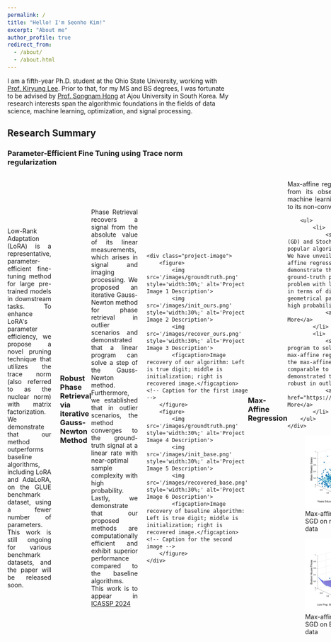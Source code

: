 ```yaml
---
permalink: /
title: "Hello! I'm Seonho Kim!"
excerpt: "About me"
author_profile: true
redirect_from: 
  - /about/
  - /about.html
---
```


<style>
    .project-content {
        display: flex;
        flex-direction: column;
        align-items: center;
    }
    .project-content .project-text,
    .project-content .project-image {
        width: 100%;
    }
</style>
<style>
    @media screen and (min-width: 768px) { 
        .project-content {
            flex-direction: row; /* This reverses the order of flex items */
        }
        .project-content .project-text {
            flex: 1;
            padding-right: 20px; /* Adjust padding to the left of the text for separation */
        }
        .project-content .project-image {
            max-width: 300px;
          
        }
    }
           .justified-text {
            text-align: justify;
        }
</style>


I am a fifth-year Ph.D. student at the Ohio State University, working with [Prof. Kiryung Lee](https://u.osu.edu/kiryung). Prior to that, for my MS and BS degrees, I was fortunate to be advised by [Prof. Songnam Hong](https://sites.google.com/view/snlab) at Ajou University in South Korea. My research interests span the algorithmic foundations in the fields of data science, machine learning, optimization, and signal processing.







<a id="research_summary"></a>
## Research Summary

### Parameter-Efficient Fine Tuning using Trace norm regularization

<div class="project-content">
    <div class="project-text">
        <p class="justified-text">Low-Rank Adaptation (LoRA) is a representative, parameter-efficient fine-tuning method for large pre-trained models in downstream tasks. To enhance LoRA's parameter efficiency, we propose a novel pruning technique that utilizes the trace norm (also referred to as the nuclear norm) with matrix factorization. We demonstrate that our method outperforms baseline algorithms, including LoRA and AdaLoRA, on the GLUE benchmark dataset, using a fewer number of parameters. This work is still ongoing for various benchmark datasets, and the paper will be released soon.
</div>




### Robust Phase Retrieval via iterative Gauss-Newton Method

<div class="project-content">
    <div class="project-text">
        <p class="justified-text">Phase Retrieval recovers a signal from the absolute value of its linear measurements, which arises in signal and imaging processing. We proposed an iterative Gauss-Newton method for phase retrieval in outlier scenarios and demonstrated that a linear program can solve a step of the Gauss-Newton method. Furthermore, we established that in outlier scenarios, the method converges to the ground-truth signal at a linear rate with near-optimal sample complexity with high probability. Lastly, we demonstrate that our proposed methods are computationally efficient and exhibit superior performance compared to the baseline algorithms. This work is to appear in
        <a href="https://2024.ieeeicassp.org/">ICASSP 2024</a>
    </div>

    <div class="project-image">
        <figure>
            <img src='/images/groundtruth.png' style='width:30%;' alt='Project Image 1 Description'>
            <img src='/images/init_ours.png' style='width:30%;' alt='Project Image 2 Description'>
            <img src='/images/recover_ours.png' style='width:30%;' alt='Project Image 3 Description'>
            <figcaption>Image recovery of our algorithm: Left is true digit; middle is initialization; right is recovered image.</figcaption> <!-- Caption for the first image -->
        </figure>
        <figure>
            <img src='/images/groundtruth.png' style='width:30%;' alt='Project Image 4 Description'>
            <img src='/images/init_base.png' style='width:30%;' alt='Project Image 5 Description'>
            <img src='/images/recovered_base.png' style='width:30%;' alt='Project Image 6 Description'>            
            <figcaption>Image recovery of baseline algorithm: Left is true digit; middle is initialization; right is recovered image.</figcaption> <!-- Caption for the second image -->
        </figure>
    </div>
</div>

----

### Max-Affine Regression
<div class="project-content">
    <div class="project-text">
        <p class="justified-text"> 
            Max-affine regression recovers parameters in the max-affine function from its observations, which arise in statistics, economics, and machine learning. However, max-affine regression is challenging due to its non-convexity. We proposed two efficient algorithms.
        </p>

        <ul>
            <li>
                <strong>First Order Methods:</strong> Gradient Descent (GD) and Stochastic Gradient Descent (SGD) are efficient and popular algorithms for solving non-convex optimization problems. We have unveiled the effectiveness of first-order methods for max-affine regression through rigorous theoretical results. We demonstrate that first-order methods, when initialized near the ground-truth parameters, can solve the max-affine regression problem with linear convergence. The sample complexity is linear in terms of dimension, and polynomial in terms of certain geometrical parameters and the number of affine functions, with a high probability.
                <a href="https://arxiv.org/abs/2308.08070">Read More</a>
            </li>
            <li>
                <strong>Convex Program:</strong> We proposed a convex program to solve max-linear regression, which is a special case of max-affine regression. We show that this convex program can solve the max-affine regression problem with sample complexity comparable to the best-known results. Furthermore, we have demonstrated that our iterative version of the convex program is robust in outlier scenarios.
                <a href="https://ieeexplore.ieee.org/abstract/document/10381831">Read More</a>
            </li>
        </ul>
    </div>

   <div class="project-image">
        <figure>
            <img src='/images/approxwages.png' style='width:300px;' alt='Max-affine regression on mean weakly wages data'>
            <figcaption>Max-affine model learned by SGD on mean weekly wages data</figcaption> <!-- Caption for the first image -->
        </figure>
        <figure>
            <img src='/images/approxihouse.png' style='width:300px;' alt='Max-affine regression on Boston house prices data'>
            <figcaption>Max-affine model learned by SGD on Boston house prices data</figcaption> <!-- Caption for the second image -->
        </figure>
    </div>
</div>






<!-- # Research Highlights

I am broadly intrested in the application and theoretical aspects in the fields of machine learning, optimization, signal processing and wireless communication. During Ph.D, I have mainly two folds research directions: 1. I work on developing scalable and efficient algorithms with theoretical guarantees for non-trivial statistical models. My main questions focus on that "how many data does the algorithm require for successful estimating some models?" and "Can the algorithm learn the model with high probability"? 2. I'm also working on the algorithm for promoting the sparsity in the model for efficient learning. -->

<!-- low-rank matrice estimation and update in fields of efficient learning 

analysis in statstical models via mathematical tools of probability, linear algebra, and optimization; 2. For example, a fundamental question is that when we estimate a non-linear statistcal model using observations (supervised learning), how many observations do we need for the successful estimation? 2. I have been working  -->






<!-- ======
Like many other Jekyll-based GitHub Pages templates, academicpages makes you separate the website's content from its form. The content & metadata of your website are in structured markdown files, while various other files constitute the theme, specifying how to transform that content & metadata into HTML pages. You keep these various markdown (.md), YAML (.yml), HTML, and CSS files in a public GitHub repository. Each time you commit and push an update to the repository, the [GitHub pages](https://pages.github.com/) service creates static HTML pages based on these files, which are hosted on GitHub's servers free of charge.

Many of the features of dynamic content management systems (like Wordpress) can be achieved in this fashion, using a fraction of the computational resources and with far less vulnerability to hacking and DDoSing. You can also modify the theme to your heart's content without touching the content of your site. If you get to a point where you've broken something in Jekyll/HTML/CSS beyond repair, your markdown files describing your talks, publications, etc. are safe. You can rollback the changes or even delete the repository and start over -- just be sure to save the markdown files! Finally, you can also write scripts that process the structured data on the site, such as [this one](https://github.com/academicpages/academicpages.github.io/blob/master/talkmap.ipynb) that analyzes metadata in pages about talks to display [a map of every location you've given a talk](https://academicpages.github.io/talkmap.html).

Getting started
======
1. Register a GitHub account if you don't have one and confirm your e-mail (required!)
1. Fork [this repository](https://github.com/academicpages/academicpages.github.io) by clicking the "fork" button in the top right. 
1. Go to the repository's settings (rightmost item in the tabs that start with "Code", should be below "Unwatch"). Rename the repository "[your GitHub username].github.io", which will also be your website's URL.
1. Set site-wide configuration and create content & metadata (see below -- also see [this set of diffs](http://archive.is/3TPas) showing what files were changed to set up [an example site](https://getorg-testacct.github.io) for a user with the username "getorg-testacct")
1. Upload any files (like PDFs, .zip files, etc.) to the files/ directory. They will appear at https://[your GitHub username].github.io/files/example.pdf.  
1. Check status by going to the repository settings, in the "GitHub pages" section

Site-wide configuration
------
The main configuration file for the site is in the base directory in [_config.yml](https://github.com/academicpages/academicpages.github.io/blob/master/_config.yml), which defines the content in the sidebars and other site-wide features. You will need to replace the default variables with ones about yourself and your site's github repository. The configuration file for the top menu is in [_data/navigation.yml](https://github.com/academicpages/academicpages.github.io/blob/master/_data/navigation.yml). For example, if you don't have a portfolio or blog posts, you can remove those items from that navigation.yml file to remove them from the header. 

Create content & metadata
------
For site content, there is one markdown file for each type of content, which are stored in directories like _publications, _talks, _posts, _teaching, or _pages. For example, each talk is a markdown file in the [_talks directory](https://github.com/academicpages/academicpages.github.io/tree/master/_talks). At the top of each markdown file is structured data in YAML about the talk, which the theme will parse to do lots of cool stuff. The same structured data about a talk is used to generate the list of talks on the [Talks page](https://academicpages.github.io/talks), each [individual page](https://academicpages.github.io/talks/2012-03-01-talk-1) for specific talks, the talks section for the [CV page](https://academicpages.github.io/cv), and the [map of places you've given a talk](https://academicpages.github.io/talkmap.html) (if you run this [python file](https://github.com/academicpages/academicpages.github.io/blob/master/talkmap.py) or [Jupyter notebook](https://github.com/academicpages/academicpages.github.io/blob/master/talkmap.ipynb), which creates the HTML for the map based on the contents of the _talks directory).

**Markdown generator**

I have also created [a set of Jupyter notebooks](https://github.com/academicpages/academicpages.github.io/tree/master/markdown_generator
) that converts a CSV containing structured data about talks or presentations into individual markdown files that will be properly formatted for the academicpages template. The sample CSVs in that directory are the ones I used to create my own personal website at stuartgeiger.com. My usual workflow is that I keep a spreadsheet of my publications and talks, then run the code in these notebooks to generate the markdown files, then commit and push them to the GitHub repository.

How to edit your site's GitHub repository
------
Many people use a git client to create files on their local computer and then push them to GitHub's servers. If you are not familiar with git, you can directly edit these configuration and markdown files directly in the github.com interface. Navigate to a file (like [this one](https://github.com/academicpages/academicpages.github.io/blob/master/_talks/2012-03-01-talk-1.md) and click the pencil icon in the top right of the content preview (to the right of the "Raw | Blame | History" buttons). You can delete a file by clicking the trashcan icon to the right of the pencil icon. You can also create new files or upload files by navigating to a directory and clicking the "Create new file" or "Upload files" buttons.  -->
<!-- 
Example: editing a markdown file for a talk
![Editing a markdown file for a talk](/images/editing-talk.png)

For more info
------
More info about configuring academicpages can be found in [the guide](https://academicpages.github.io/markdown/). The [guides for the Minimal Mistakes theme](https://mmistakes.github.io/minimal-mistakes/docs/configuration/) (which this theme was forked from) might also be helpful. -->
